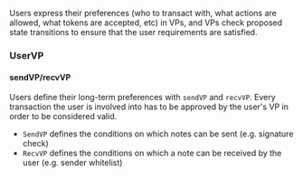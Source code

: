 

Users express their preferences (who to transact with, what actions are allowed, what tokens are accepted, etc) in VPs, and VPs check proposed state transitions to ensure that the user requirements are satisfied.

### UserVP
#### sendVP/recvVP
Users define their long-term preferences with `sendVP` and `recvVP`. Every transaction the user is involved into has to be approved by the user's VP in order to be considered valid.
* `SendVP` defines the conditions on which notes can be sent (e.g. signature check)
* `RecvVP` defines the conditions on which a note can be received by the user (e.g. sender whitelist)

